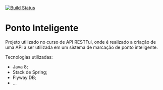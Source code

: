 [![Build Status](https://travis-ci.org/jeanLuizInsight/ponto-eletronico.svg?branch=master)](https://travis-ci.org/jeanLuizInsight/ponto-eletronico)
# Ponto Inteligente
Projeto utilizado no curso de API RESTFul, onde é realizado a criação de uma API a ser utilizada em um sistema de marcação de ponto inteligente.

Tecnologias utilizadas:
* Java 8;
* Stack de Spring;
* Flyway DB;
* ...
